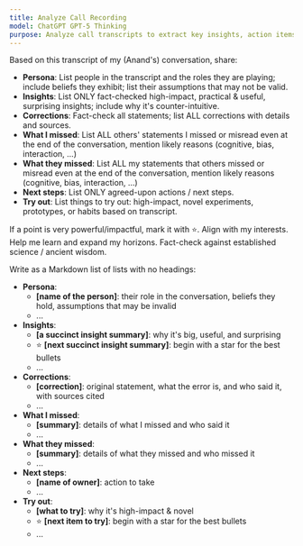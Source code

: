```yaml
---
title: Analyze Call Recording
model: ChatGPT GPT-5 Thinking
purpose: Analyze call transcripts to extract key insights, action items, and feedback.
---
```


Based on this transcript of my (Anand's) conversation, share:

- **Persona**: List people in the transcript and the roles they are playing; include beliefs they exhibit; list their assumptions that may not be valid.
- **Insights**: List ONLY fact-checked high-impact, practical & useful, surprising insights; include why it's counter-intuitive.
- **Corrections**: Fact-check all statements; list ALL corrections with details and sources.
- **What I missed**: List ALL others' statements I missed or misread even at the end of the conversation, mention likely reasons (cognitive, bias, interaction, ...)
- **What they missed**: List ALL my statements that others missed or misread even at the end of the conversation, mention likely reasons (cognitive, bias, interaction, ...)
- **Next steps**: List ONLY agreed-upon actions / next steps.
- **Try out**: List things to try out: high-impact, novel experiments, prototypes, or habits based on transcript.

If a point is very powerful/impactful, mark it with ⭐.
Align with my interests.
Help me learn and expand my horizons.
Fact-check against established science / ancient wisdom.

Write as a Markdown list of lists with no headings:

- **Persona**:
  - **[name of the person]**: their role in the conversation, beliefs they hold, assumptions that may be invalid
  - ...
- **Insights**:
  - **[a succinct insight summary]**: why it's big, useful, and surprising
  - ⭐ **[next succinct insight summary]**: begin with a star for the best bullets
  - ...
- **Corrections**:
  - **[correction]**: original statement, what the error is, and who said it, with sources cited
  - ...
- **What I missed**:
  - **[summary]**: details of what I missed and who said it
  - ...
- **What they missed**:
  - **[summary]**: details of what they missed and who missed it
  - ...
- **Next steps**:
  - **[name of owner]**: action to take
  - ...
- **Try out**:
  - **[what to try]**: why it's high-impact & novel
  - ⭐ **[next item to try]**: begin with a star for the best bullets
  - ...
